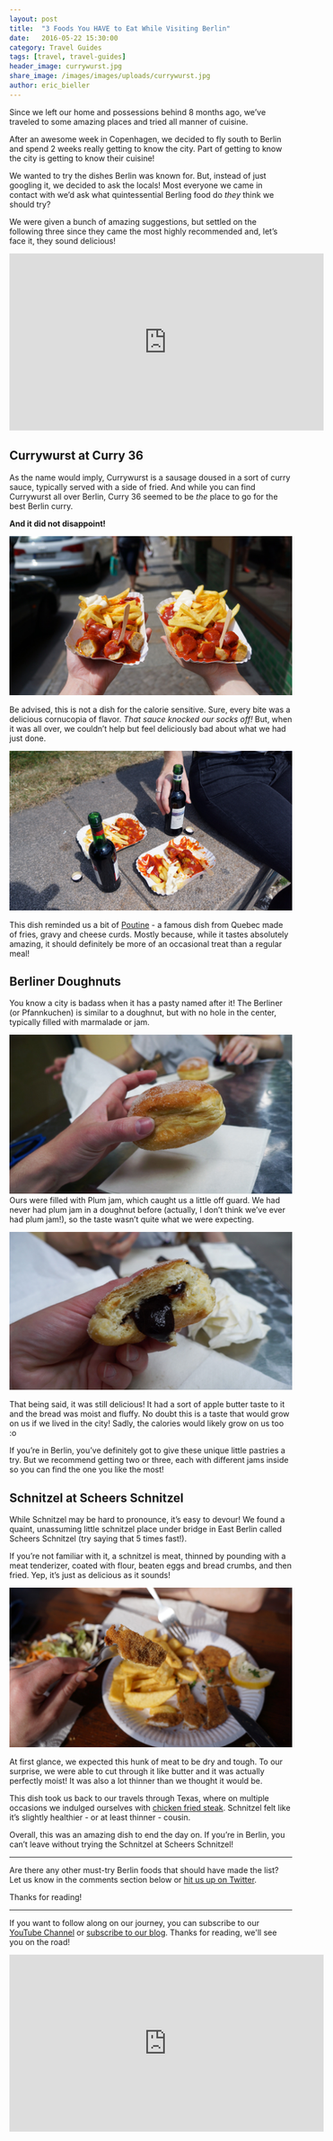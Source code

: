 ```yaml
---
layout: post
title:  "3 Foods You HAVE to Eat While Visiting Berlin"
date:   2016-05-22 15:30:00
category: Travel Guides
tags: [travel, travel-guides]
header_image: currywurst.jpg
share_image: /images/images/uploads/currywurst.jpg
author: eric_bieller
---
```


Since we left our home and possessions behind 8 months ago, we’ve traveled to some amazing places and tried all manner of cuisine.

After an awesome week in Copenhagen, we decided to fly south to Berlin and spend 2 weeks really getting to know the city. Part of getting to know the city is getting to know their cuisine!

We wanted to try the dishes Berlin was known for. But, instead of just googling it, we decided to ask the locals! Most everyone we came in contact with we’d ask what quintessential Berling food do *they* think we should try?

We were given a bunch of amazing suggestions, but settled on the following three since they came the most highly recommended and, let’s face it, they sound delicious!

<iframe width="560" height="315" src="https://www.youtube.com/embed/2aUg7mjzbg8" frameborder="0" allowfullscreen></iframe>

## Currywurst at Curry 36

As the name would imply, Currywurst is a sausage doused in a sort of curry sauce, typically served with a side of fried. And while you can find Currywurst all over Berlin, Curry 36 seemed to be *the* place to go for the best Berlin curry.

**And it did not disappoint!**

![currywurst from curry 36](/images/uploads/currywurst.jpg)

Be advised, this is not a dish for the calorie sensitive. Sure, every bite was a delicious cornucopia of flavor. *That sauce knocked our socks off!* But, when it was all over, we couldn’t help but feel deliciously bad about what we had just done.

![more currywurst from curry 36](/images/uploads/currywurst-2.jpg)

This dish reminded us a bit of [Poutine](https://en.wikipedia.org/wiki/Poutine) - a famous dish from Quebec made of fries, gravy and cheese curds. Mostly because, while it tastes absolutely amazing, it should definitely be more of an occasional treat than a regular meal!

## Berliner Doughnuts

You know a city is badass when it has a pasty named after it! The Berliner (or Pfannkuchen) is similar to a doughnut, but with no hole in the center, typically filled with marmalade or jam.

![berliner doughnut](/images/uploads/berliner.jpg)
Ours were filled with Plum jam, which caught us a little off guard. We had never had plum jam in a doughnut before (actually, I don’t think we’ve ever had plum jam!), so the taste wasn’t quite what we were expecting.

![plum filling](/images/uploads/berliner-2.jpg)

That being said, it was still delicious! It had a sort of apple butter taste to it and the bread was moist and fluffy. No doubt this is a taste that would grow on us if we lived in the city! Sadly, the calories would likely grow on us too :o

If you’re in Berlin, you’ve definitely got to give these unique little pastries a try. But we recommend getting two or three, each with different jams inside so you can find the one you like the most!

## Schnitzel at Scheers Schnitzel

While Schnitzel may be hard to pronounce, it’s easy to devour! We found a quaint, unassuming little schnitzel place under bridge in East Berlin called Scheers Schnitzel (try saying that 5 times fast!).

If you’re not familiar with it, a schnitzel is meat, thinned by pounding with a meat tenderizer, coated with flour, beaten eggs and bread crumbs, and then fried. Yep, it’s just as delicious as it sounds!

![scheers schnitzel](/images/uploads/schnitzel.jpg)

At first glance, we expected this hunk of meat to be dry and tough. To our surprise, we were able to cut through it like butter and it was actually perfectly moist! It was also a lot thinner than we thought it would be. 

This dish took us back to our travels through Texas, where on multiple occasions we indulged ourselves with [chicken fried steak](https://en.wikipedia.org/wiki/Chicken_fried_steak). Schnitzel felt like it’s slightly healthier - or at least thinner - cousin.

Overall, this was an amazing dish to end the day on. If you’re in Berlin, you can’t leave without trying the Schnitzel at Scheers Schnitzel!

---

Are there any other must-try Berlin foods that should have made the list? Let us know in the comments section below or [hit us up on Twitter](http://twitter.com/the_endless_a).

Thanks for reading!


----

If you want to follow along on our journey, you can subscribe to our [YouTube Channel](https://www.youtube.com/c/TheEndlessAdventure?sub_confirmation=1) or [subscribe to our blog](http://conversational.us6.list-manage.com/subscribe?u=f210e827b5997f97a4c359077&id=cbb27cac9e). Thanks for reading, we'll see you on the road!

<iframe width="560" height="315" src="https://www.youtube.com/embed/Qm7a1IA7oQ8" frameborder="0" allowfullscreen></iframe>